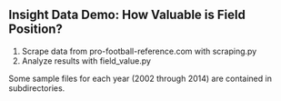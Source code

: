 Insight Data Demo: How Valuable is Field Position?
------
1. Scrape data from pro-football-reference.com with scraping.py
2. Analyze results with field_value.py

Some sample files for each year (2002 through 2014) are contained in subdirectories.